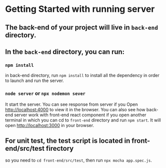 # Getting Started with running server

## The back-end of your project will live in `back-end` directory.

## In the `back-end` directory, you can run:

### `npm install`

in back-end directory, run `npm install` to install all the dependency in order to launch and run the server.

### `node server` or `npx nodemon sever`

It start the server.
You can see response from server if you Open [http://localhost:4000](http://localhost:4000) to view it in the browser.
You can also see how back-end server work with front-end react component if you open another terminal in which you can cd to `front-end` directory and run `npm start`. It will open [http://localhost:3000](http://localhost:3000) in your browser.

## For unit test, the test script is located in front-end/src/test firectory

so you need to `cd front-end/src/test`, then run `npx mocha app.spec.js`.
